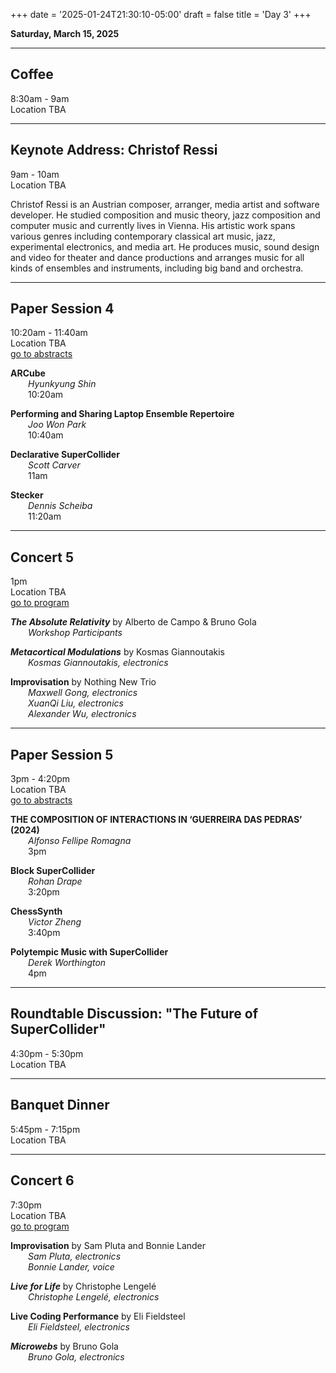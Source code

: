 
+++
date = '2025-01-24T21:30:10-05:00'
draft = false
title = 'Day 3'
+++

**Saturday, March 15, 2025**


---
## Coffee  
8:30am - 9am  
Location TBA

---
## Keynote Address: Christof Ressi  
9am - 10am  
Location TBA

Christof Ressi is an Austrian composer, arranger, media artist and software developer. He studied composition and music theory, jazz composition and computer music and currently lives in Vienna. His artistic work spans various genres including contemporary classical art music, jazz, experimental electronics, and media art. He produces music, sound design and video for theater and dance productions and arranges music for all kinds of ensembles and instruments, including big band and orchestra.

---
## Paper Session 4  
10:20am - 11:40am  
Location TBA  
[go to abstracts](/paper-session-4/)

**ARCube**  
&emsp;&emsp;*Hyunkyung Shin*  
&emsp;&emsp;10:20am

**Performing and Sharing Laptop Ensemble Repertoire**  
&emsp;&emsp;*Joo Won Park*  
&emsp;&emsp;10:40am

**Declarative SuperCollider**  
&emsp;&emsp;*Scott Carver*  
&emsp;&emsp;11am

**Stecker**  
&emsp;&emsp;*Dennis Scheiba*  
&emsp;&emsp;11:20am


---
## Concert 5  

1pm  
Location TBA  
[go to program](/concert-5)



***The Absolute Relativity*** by Alberto de Campo & Bruno Gola  
&emsp;&emsp;*Workshop Participants*  



***Metacortical Modulations*** by Kosmas Giannoutakis  
&emsp;&emsp;*Kosmas Giannoutakis, electronics*  



**Improvisation** by Nothing New Trio  
&emsp;&emsp;*Maxwell Gong, electronics*  
&emsp;&emsp;*XuanQi Liu, electronics*  
&emsp;&emsp;*Alexander Wu, electronics*  


---
## Paper Session 5  
3pm - 4:20pm  
Location TBA  
[go to abstracts](/paper-session-5/)

**THE COMPOSITION OF INTERACTIONS IN ‘GUERREIRA DAS PEDRAS’ (2024)**  
&emsp;&emsp;*Alfonso Fellipe Romagna*  
&emsp;&emsp;3pm

**Block SuperCollider**  
&emsp;&emsp;*Rohan Drape*  
&emsp;&emsp;3:20pm

**ChessSynth**  
&emsp;&emsp;*Victor Zheng*  
&emsp;&emsp;3:40pm

**Polytempic Music with SuperCollider**  
&emsp;&emsp;*Derek Worthington*  
&emsp;&emsp;4pm


---
## Roundtable Discussion: "The Future of SuperCollider"  
4:30pm - 5:30pm  
Location TBA

---
## Banquet Dinner  
5:45pm - 7:15pm  
Location TBA

---
## Concert 6  

7:30pm  
Location TBA  
[go to program](/concert-6)



**Improvisation** by Sam Pluta and Bonnie Lander  
&emsp;&emsp;*Sam Pluta, electronics*  
&emsp;&emsp;*Bonnie Lander, voice*  



***Live for Life*** by Christophe Lengelé  
&emsp;&emsp;*Christophe Lengelé, electronics*  



**Live Coding Performance** by Eli Fieldsteel  
&emsp;&emsp;*Eli Fieldsteel, electronics*  



***Microwebs*** by Bruno Gola  
&emsp;&emsp;*Bruno Gola, electronics*  

